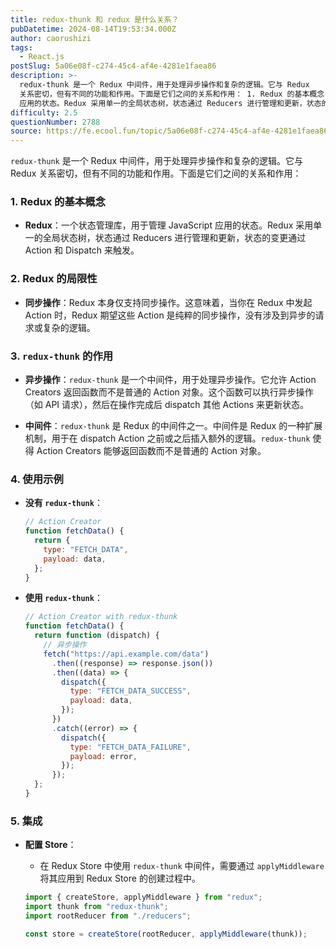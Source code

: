 ```yaml
---
title: redux-thunk 和 redux 是什么关系？
pubDatetime: 2024-08-14T19:53:34.000Z
author: caorushizi
tags:
  - React.js
postSlug: 5a06e08f-c274-45c4-af4e-4281e1faea86
description: >-
  redux-thunk 是一个 Redux 中间件，用于处理异步操作和复杂的逻辑。它与 Redux
  关系密切，但有不同的功能和作用。下面是它们之间的关系和作用： 1. Redux 的基本概念 Redux：一个状态管理库，用于管理 JavaScript
  应用的状态。Redux 采用单一的全局状态树，状态通过 Reducers 进行管理和更新，状态的变更通过 Action 和 Dispatch 来触发
difficulty: 2.5
questionNumber: 2788
source: https://fe.ecool.fun/topic/5a06e08f-c274-45c4-af4e-4281e1faea86
---
```


`redux-thunk` 是一个 Redux 中间件，用于处理异步操作和复杂的逻辑。它与 Redux 关系密切，但有不同的功能和作用。下面是它们之间的关系和作用：

### **1. Redux 的基本概念**

- **Redux**：一个状态管理库，用于管理 JavaScript 应用的状态。Redux 采用单一的全局状态树，状态通过 Reducers 进行管理和更新，状态的变更通过 Action 和 Dispatch 来触发。

### **2. Redux 的局限性**

- **同步操作**：Redux 本身仅支持同步操作。这意味着，当你在 Redux 中发起 Action 时，Redux 期望这些 Action 是纯粹的同步操作，没有涉及到异步的请求或复杂的逻辑。

### **3. `redux-thunk` 的作用**

- **异步操作**：`redux-thunk` 是一个中间件，用于处理异步操作。它允许 Action Creators 返回函数而不是普通的 Action 对象。这个函数可以执行异步操作（如 API 请求），然后在操作完成后 dispatch 其他 Actions 来更新状态。

- **中间件**：`redux-thunk` 是 Redux 的中间件之一。中间件是 Redux 的一种扩展机制，用于在 dispatch Action 之前或之后插入额外的逻辑。`redux-thunk` 使得 Action Creators 能够返回函数而不是普通的 Action 对象。

### **4. 使用示例**

- **没有 `redux-thunk`**：

  ```javascript
  // Action Creator
  function fetchData() {
    return {
      type: "FETCH_DATA",
      payload: data,
    };
  }
  ```

- **使用 `redux-thunk`**：
  ```javascript
  // Action Creator with redux-thunk
  function fetchData() {
    return function (dispatch) {
      // 异步操作
      fetch("https://api.example.com/data")
        .then((response) => response.json())
        .then((data) => {
          dispatch({
            type: "FETCH_DATA_SUCCESS",
            payload: data,
          });
        })
        .catch((error) => {
          dispatch({
            type: "FETCH_DATA_FAILURE",
            payload: error,
          });
        });
    };
  }
  ```

### **5. 集成**

- **配置 Store**：

  - 在 Redux Store 中使用 `redux-thunk` 中间件，需要通过 `applyMiddleware` 将其应用到 Redux Store 的创建过程中。

  ```javascript
  import { createStore, applyMiddleware } from "redux";
  import thunk from "redux-thunk";
  import rootReducer from "./reducers";

  const store = createStore(rootReducer, applyMiddleware(thunk));
  ```
